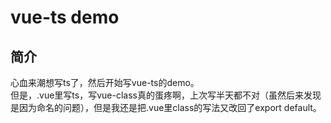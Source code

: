 # vue-ts demo

## 简介

心血来潮想写ts了，然后开始写vue-ts的demo。  
但是，.vue里写ts，写vue-class真的蛋疼啊，上次写半天都不对（虽然后来发现是因为命名的问题），但是我还是把.vue里class的写法又改回了export default。
